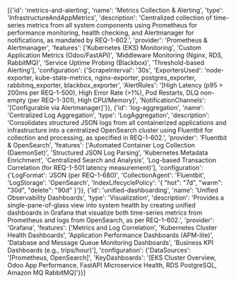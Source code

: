 [{'id': 'metrics-and-alerting', 'name': 'Metrics Collection & Alerting', 'type': 'InfrastructureAndAppMetrics', 'description': 'Centralized collection of time-series metrics from all system components using Prometheus for performance monitoring, health checking, and Alertmanager for notifications, as mandated by REQ-1-602.', 'provider': 'Prometheus & Alertmanager', 'features': ['Kubernetes (EKS) Monitoring', 'Custom Application Metrics (Odoo/FastAPI)', 'Middleware Monitoring (Nginx, RDS, RabbitMQ)', 'Service Uptime Probing (Blackbox)', 'Threshold-based Alerting'], 'configuration': {'ScrapeInterval': '30s', 'ExportersUsed': 'node-exporter, kube-state-metrics, nginx-exporter, postgres_exporter, rabbitmq_exporter, blackbox_exporter', 'AlertRules': '[High Latency (p95 > 200ms per REQ-1-500), High Error Rate (>1%), Pod Restarts, DLQ non-empty (per REQ-1-301), High CPU/Memory]', 'NotificationChannels': '[Configurable via Alertmanager]'}}, {'id': 'log-aggregation', 'name': 'Centralized Log Aggregation', 'type': 'LogAggregation', 'description': 'Consolidates structured JSON logs from all containerized applications and infrastructure into a centralized OpenSearch cluster using Fluentbit for collection and processing, as specified in REQ-1-602.', 'provider': 'Fluentbit & OpenSearch', 'features': ['Automated Container Log Collection (DaemonSet)', 'Structured JSON Log Parsing', 'Kubernetes Metadata Enrichment', 'Centralized Search and Analysis', 'Log-based Transaction Correlation (for REQ-1-501 latency measurement)'], 'configuration': {'LogFormat': 'JSON (per REQ-1-680)', 'CollectionAgent': 'Fluentbit', 'LogStorage': 'OpenSearch', 'IndexLifecyclePolicy': '{ "hot": "7d", "warm": "30d", "delete": "90d" }'}}, {'id': 'unified-dashboarding', 'name': 'Unified Observability Dashboards', 'type': 'Visualization', 'description': 'Provides a single-pane-of-glass view into system health by creating unified dashboards in Grafana that visualize both time-series metrics from Prometheus and logs from OpenSearch, as per REQ-1-602.', 'provider': 'Grafana', 'features': ['Metrics and Log Correlation', 'Kubernetes Cluster Health Dashboards', 'Application Performance Dashboards (APM-lite)', 'Database and Message Queue Monitoring Dashboards', 'Business KPI Dashboards (e.g., trips/hour)'], 'configuration': {'DataSources': '[Prometheus, OpenSearch]', 'KeyDashboards': '[EKS Cluster Overview, Odoo App Performance, FastAPI Microservice Health, RDS PostgreSQL, Amazon MQ RabbitMQ]'}}]


